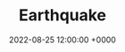 ---
layout: post
title: "Earthquake"
img: Earthquake/Earthquake_Cover.png
date: 2022-08-25 12:00:00 +0000
description: Description
tag: [Comic]
comic:
    - Earthquake/Earthquake_Panel1.png
    - Earthquake/Earthquake_Panel2.png
    - Earthquake/Earthquake_Panel3.png
    - Earthquake/Earthquake_Panel4.png
    - Earthquake/Earthquake_Panel5.png
    - Earthquake/Earthquake_Panel6.png
---
